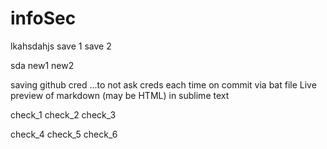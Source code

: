 # infoSec
lkahsdahjs
save 1
save 2

sda
new1
new2

saving github cred ...to not ask creds each time on commit via bat file
Live preview of markdown (may be HTML) in sublime text

check_1
check_2
check_3

check_4
check_5
check_6
